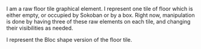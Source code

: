 I am a raw floor tile graphical element. I represent one tile of floor which is either empty, or occupied by Sokoban or by a box. Right now, manipulation is done by having three of these raw elements on each tile, and changing their visibilities as needed.

I represent the Bloc shape version of the floor tile.